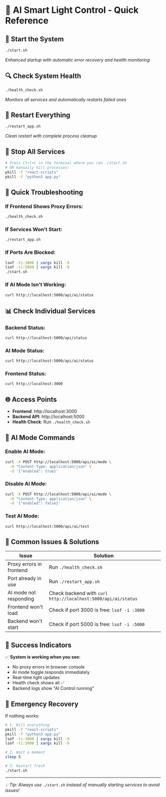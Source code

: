 # 🚀 AI Smart Light Control - Quick Reference

## 🎯 Start the System
```bash
./start.sh
```
*Enhanced startup with automatic error recovery and health monitoring*

## 🔍 Check System Health
```bash
./health_check.sh
```
*Monitors all services and automatically restarts failed ones*

## 🔄 Restart Everything
```bash
./restart_app.sh
```
*Clean restart with complete process cleanup*

## 🛑 Stop All Services
```bash
# Press Ctrl+C in the terminal where you ran ./start.sh
# OR manually kill processes:
pkill -f "react-scripts"
pkill -f "python3 app.py"
```

## 🔧 Quick Troubleshooting

### If Frontend Shows Proxy Errors:
```bash
./health_check.sh
```

### If Services Won't Start:
```bash
./restart_app.sh
```

### If Ports Are Blocked:
```bash
lsof -ti:3000 | xargs kill -9
lsof -ti:5000 | xargs kill -9
./start.sh
```

### If AI Mode Isn't Working:
```bash
curl http://localhost:5000/api/ai/status
```

## 📊 Check Individual Services

### Backend Status:
```bash
curl http://localhost:5000/api/status
```

### AI Mode Status:
```bash
curl http://localhost:5000/api/ai/status
```

### Frontend Status:
```bash
curl http://localhost:3000
```

## 🌐 Access Points
- **Frontend**: http://localhost:3000
- **Backend API**: http://localhost:5000
- **Health Check**: Run `./health_check.sh`

## 🤖 AI Mode Commands

### Enable AI Mode:
```bash
curl -X POST http://localhost:5000/api/ai/mode \
  -H "Content-Type: application/json" \
  -d '{"enabled": true}'
```

### Disable AI Mode:
```bash
curl -X POST http://localhost:5000/api/ai/mode \
  -H "Content-Type: application/json" \
  -d '{"enabled": false}'
```

### Test AI Mode:
```bash
curl http://localhost:5000/api/ai/test
```

## 📝 Common Issues & Solutions

| Issue | Solution |
|-------|----------|
| Proxy errors in frontend | Run `./health_check.sh` |
| Port already in use | Run `./restart_app.sh` |
| AI mode not responding | Check backend with `curl http://localhost:5000/api/ai/status` |
| Frontend won't load | Check if port 3000 is free: `lsof -i :3000` |
| Backend won't start | Check if port 5000 is free: `lsof -i :5000` |

## 🎉 Success Indicators

✅ **System is working when you see:**
- No proxy errors in browser console
- AI mode toggle responds immediately
- Real-time light updates
- Health check shows all ✅
- Backend logs show "AI Control running"

## 🚨 Emergency Recovery

If nothing works:
```bash
# 1. Kill everything
pkill -f "react-scripts"
pkill -f "python3 app.py"
lsof -ti:3000 | xargs kill -9
lsof -ti:5000 | xargs kill -9

# 2. Wait a moment
sleep 5

# 3. Restart fresh
./start.sh
```

---
*💡 Tip: Always use `./start.sh` instead of manually starting services to avoid issues!* 